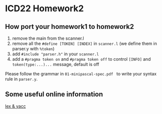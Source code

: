 # ICD22 Homework2

## How port your homework1 to homework2

1. remove the main from the scanner.l
2. remove all the `#define [TOKEN] [INDEX]` in `scanner.l` (we define them in parser.y with `%token`)
3. add `#include "parser.h"` in your `scanner.l`
4. add a `#pragma token on` and `#pragma token off` to control `[INFO]` and `token(type:...)...` message, default is off

Please follow the grammar in `01-minipascal-spec.pdf ` to write your syntax rule in `parser.y`.

## Some useful online information
[lex & yacc](http://dinosaur.compilertools.net/#lex)
